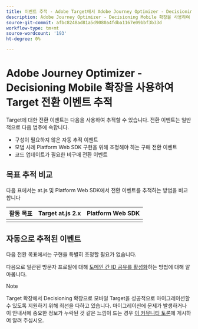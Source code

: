 ```yaml
---
title: 이벤트 추적 - Adobe Target에서 Adobe Journey Optimizer - Decisioning Mobile Extension으로 마이그레이션
description: Adobe Journey Optimizer - Decisioning Mobile 확장을 사용하여 Adobe Target 전환 이벤트를 추적하는 방법에 대해 알아봅니다
source-git-commit: afbc8248ad81a5d9080a4fdba1167e09bbf3b33d
workflow-type: tm+mt
source-wordcount: '193'
ht-degree: 0%

---
```


# Adobe Journey Optimizer - Decisioning Mobile 확장을 사용하여 Target 전환 이벤트 추적

Target에 대한 전환 이벤트는 다음을 사용하여 추적할 수 있습니다. 전환 이벤트는 일반적으로 다음 범주에 속합니다.

* 구성이 필요하지 않은 자동 추적 이벤트
* 모범 사례 Platform Web SDK 구현을 위해 조정해야 하는 구매 전환 이벤트
* 코드 업데이트가 필요한 비구매 전환 이벤트

## 목표 추적 비교

다음 표에서는 at.js 및 Platform Web SDK에서 전환 이벤트를 추적하는 방법을 비교합니다

| 활동 목표 | Target at.js 2.x | Platform Web SDK |
|---|---|---|
| | | |


## 자동으로 추적된 이벤트

다음 전환 목표에서는 구현을 특별히 조정할 필요가 없습니다.



다음으로 일관된 방문자 프로필에 대해 [도메인 간 ID 공유를 활성화](cross-domain.md)하는 방법에 대해 알아봅니다.

>[!NOTE]
>
>Target 확장에서 Decisioning 확장으로 모바일 Target을 성공적으로 마이그레이션할 수 있도록 지원하기 위해 최선을 다하고 있습니다. 마이그레이션에 문제가 발생하거나 이 안내서에 중요한 정보가 누락된 것 같은 느낌이 드는 경우 [이 커뮤니티 토론](https://experienceleaguecommunities.adobe.com/t5/adobe-experience-platform-data/tutorial-discussion-migrate-target-from-at-js-to-web-sdk/m-p/575587#M463)에 게시하여 알려 주십시오.
